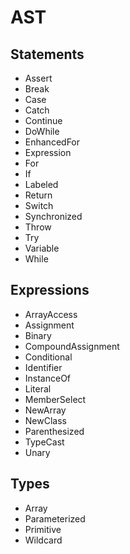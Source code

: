 AST
===

Statements
----------
- Assert
- Break
- Case
- Catch
- Continue
- DoWhile
- EnhancedFor
- Expression
- For
- If
- Labeled
- Return
- Switch
- Synchronized
- Throw
- Try
- Variable
- While

Expressions
-----------
- ArrayAccess
- Assignment
- Binary
- CompoundAssignment
- Conditional
- Identifier
- InstanceOf
- Literal
- MemberSelect
- NewArray
- NewClass
- Parenthesized
- TypeCast
- Unary

Types
-----
- Array
- Parameterized
- Primitive
- Wildcard
